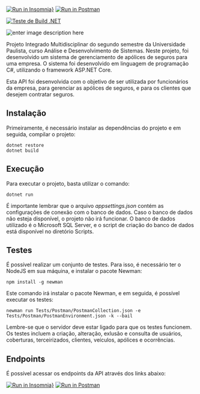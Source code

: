[![Run in Insomnia}](https://insomnia.rest/images/run.svg)](https://insomnia.rest/run/?label=TSB%20API%20Minimal%20Policy%20Engine&uri=api.verissimo.dev%2FInsomniaCollection.json) [![Run in Postman](https://run.pstmn.io/button.svg)](https://app.getpostman.com/run-collection/2fe25d04adce953c2f24?action=collection%2Fimport)

[![Teste de Build .NET](https://github.com/Neppale/tsb.mininal.policy.engine/actions/workflows/dotnet.yml/badge.svg)](https://github.com/Neppale/tsb.mininal.policy.engine/actions/workflows/dotnet.yml)

![enter image description here](https://i.imgur.com/dEYYaYQ.png)

Projeto Integrado Multidisciplinar do segundo semestre da Universidade Paulista, curso Análise e Desenvolvimento de Sistemas. Neste projeto, foi desenvolvido um sistema de gerenciamento de apólices de seguros para uma empresa. O sistema foi desenvolvido em linguagem de programação C#, utilizando o framework ASP.NET Core.

Esta API foi desenvolvida com o objetivo de ser utilizada por funcionários da empresa, para gerenciar as apólices de seguros, e para os clientes que desejem contratar seguros.

## Instalação

Primeiramente, é necessário instalar as dependências do projeto e em seguida, compilar o projeto:

    dotnet restore
    dotnet build

## Execução

Para executar o projeto, basta utilizar o comando:

    dotnet run

É importante lembrar que o arquivo _appsettings.json_ contém as configurações de conexão com o banco de dados. Caso o banco de dados não esteja disponível, o projeto não irá funcionar. O banco de dados utilizado é o Microsoft SQL Server, e o script de criação do banco de dados está disponível no diretório Scripts.

## Testes

É possível realizar um conjunto de testes. Para isso, é necessário ter o NodeJS em sua máquina, e instalar o pacote Newman:

    npm install -g newman

Este comando irá instalar o pacote Newman, e em seguida, é possível executar os testes:

    newman run Tests/Postman/PostmanCollection.json -e Tests/Postman/PostmanEnvironment.json -k --bail

Lembre-se que o servidor deve estar ligado para que os testes funcionem. Os testes incluem a criação, alteração, exlusão e consulta de usuários, coberturas, terceirizados, clientes, veículos, apólices e ocorrências.

## Endpoints

É possível acessar os endpoints da API através dos links abaixo:

[![Run in Insomnia}](https://insomnia.rest/images/run.svg)](https://insomnia.rest/run/?label=TSB%20API%20Minimal%20Policy%20Engine&uri=api.verissimo.dev%2FInsomniaCollection.json) [![Run in Postman](https://run.pstmn.io/button.svg)](https://app.getpostman.com/run-collection/2fe25d04adce953c2f24?action=collection%2Fimport)
